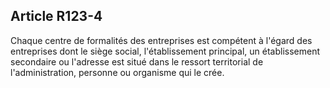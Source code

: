 Article R123-4
----
Chaque centre de formalités des entreprises est compétent à l'égard des
entreprises dont le siège social, l'établissement principal, un établissement
secondaire ou l'adresse est situé dans le ressort territorial de
l'administration, personne ou organisme qui le crée.

